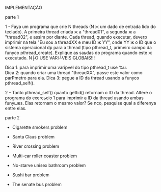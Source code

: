 IMPLEMENTAÇÃO

parte 1

1 - Faуa um programa que crie N threads (N ж um dado de entrada lido do teclado). A primeira thread criada ж a "thread01", a segunda ж a "thread02", e assim por diante. Cada thread, quando executar, deverр imprimir na tela "Eu sou a threadXX e meu ID ж YY", onde YY ж o ID que o sistema operacional dр para a thread (tipo pthread_t, primeiro campo da funусo pthread_create). Explique as saьdas do programa quando este ж executado. N├O USE VARI┴VEIS GLOBAIS!!!

Dica 1: para imprimir uma variрvel do tipo pthread_t use %u.  
Dica 2: quando criar uma thread "threadXX", passe este valor como parРmetro para ela.
Dica 3: pegue a ID da thread usando a funусo pthread_self().

2 - Tanto pthread_self() quanto gettid() retornam o ID da thread. Altere o programa do exercьcio 1 para imprimir a ID da thread usando ambas funушes. Elas retornam o mesmo valor? Se nсo, pesquise qual a diferenуa entre elas.

parte 2

+ Cigarette smokers problem

+ Santa Claus problem

+ River crossing problem

+ Multi-car roller coaster problem

+ No-starve unisex bathroom problem

+ Sushi bar problem

+ The senate bus problem
